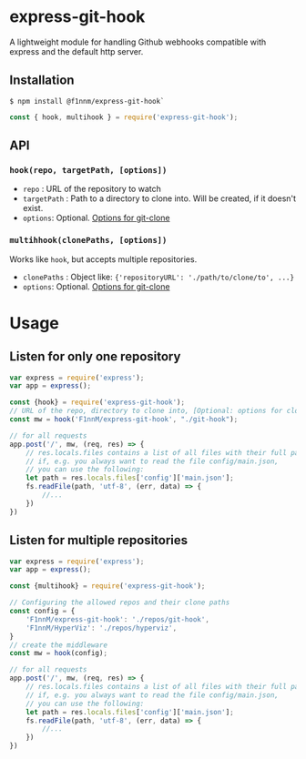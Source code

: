 express-git-hook
=========

A lightweight module for handling Github webhooks compatible with express and the default http server.

## Installation
```
$ npm install @f1nnm/express-git-hook`
```

```JavaScript
const { hook, multihook } = require('express-git-hook');
```

## API
### `hook(repo, targetPath, [options])`
 * `repo` : URL of the repository to watch
 * `targetPath` : Path to a directory to clone into. Will be created, if it doesn't exist.
 * `options`: Optional. [Options for git-clone](https://www.npmjs.com/package/git-clone#common-options)

### `multihhook(clonePaths, [options])`
Works like `hook`, but accepts multiple repositories.
 * `clonePaths` : Object like: `{'repositoryURL': './path/to/clone/to', ...}`
 * `options`: Optional. [Options for git-clone](https://www.npmjs.com/package/git-clone#common-options)
# Usage
## Listen for only one repository
```JavaScript
var express = require('express');
var app = express();

const {hook} = require('express-git-hook');
// URL of the repo, directory to clone into, [Optional: options for cloning]
const mw = hook('F1nnM/express-git-hook', "./git-hook");

// for all requests
app.post('/', mw, (req, res) => {
    // res.locals.files contains a list of all files with their full paths
    // if, e.g. you always want to read the file config/main.json, 
    // you can use the following:
    let path = res.locals.files['config']['main.json'];
    fs.readFile(path, 'utf-8', (err, data) => {
        //...
    })
})
```
## Listen for multiple repositories
```JavaScript
var express = require('express');
var app = express();

const {multihook} = require('express-git-hook');

// Configuring the allowed repos and their clone paths
const config = {
    'F1nnM/express-git-hook': './repos/git-hook',
    'F1nnM/HyperViz': './repos/hyperviz',
}
// create the middleware
const mw = hook(config);

// for all requests
app.post('/', mw, (req, res) => {
    // res.locals.files contains a list of all files with their full paths
    // if, e.g. you always want to read the file config/main.json, 
    // you can use the following:
    let path = res.locals.files['config']['main.json'];
    fs.readFile(path, 'utf-8', (err, data) => {
        //...
    })
})
```